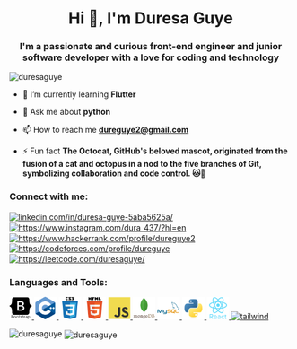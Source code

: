 <h1 align="center">Hi 👋, I'm Duresa Guye</h1>
<h3 align="center">I'm a passionate and curious front-end engineer and junior software developer with a love for coding and technology</h3>

<p align="left"> <img src="https://komarev.com/ghpvc/?username=duresaguye&label=Profile%20views&color=0e75b6&style=flat" alt="duresaguye" /> </p>

- 🌱 I’m currently learning **Flutter**

- 💬 Ask me about **python**

- 📫 How to reach me **dureguye2@gmail.com**

- ⚡ Fun fact **The Octocat, GitHub's beloved mascot, originated from the fusion of a cat and octopus in a nod to the five branches of Git, symbolizing collaboration and code control. 🐱🐙**

<h3 align="left">Connect with me:</h3>
<p align="left">
<a href="https://linkedin.com/in/linkedin.com/in/duresa-guye-5aba5625a/" target="blank"><img align="center" src="https://raw.githubusercontent.com/rahuldkjain/github-profile-readme-generator/master/src/images/icons/Social/linked-in-alt.svg" alt="linkedin.com/in/duresa-guye-5aba5625a/" height="30" width="40" /></a>
<a href="https://instagram.com/https://www.instagram.com/dura_437/?hl=en" target="blank"><img align="center" src="https://raw.githubusercontent.com/rahuldkjain/github-profile-readme-generator/master/src/images/icons/Social/instagram.svg" alt="https://www.instagram.com/dura_437/?hl=en" height="30" width="40" /></a>
<a href="https://www.hackerrank.com/https://www.hackerrank.com/profile/dureguye2" target="blank"><img align="center" src="https://raw.githubusercontent.com/rahuldkjain/github-profile-readme-generator/master/src/images/icons/Social/hackerrank.svg" alt="https://www.hackerrank.com/profile/dureguye2" height="30" width="40" /></a>
<a href="https://codeforces.com/profile/https://codeforces.com/profile/dureguye" target="blank"><img align="center" src="https://raw.githubusercontent.com/rahuldkjain/github-profile-readme-generator/master/src/images/icons/Social/codeforces.svg" alt="https://codeforces.com/profile/dureguye" height="30" width="40" /></a>
<a href="https://www.leetcode.com/https://leetcode.com/duresaguye/" target="blank"><img align="center" src="https://raw.githubusercontent.com/rahuldkjain/github-profile-readme-generator/master/src/images/icons/Social/leet-code.svg" alt="https://leetcode.com/duresaguye/" height="30" width="40" /></a>
</p>

<h3 align="left">Languages and Tools:</h3>
<p align="left"> <a href="https://getbootstrap.com" target="_blank" rel="noreferrer"> <img src="https://raw.githubusercontent.com/devicons/devicon/master/icons/bootstrap/bootstrap-plain-wordmark.svg" alt="bootstrap" width="40" height="40"/> </a> <a href="https://www.w3schools.com/cpp/" target="_blank" rel="noreferrer"> <img src="https://raw.githubusercontent.com/devicons/devicon/master/icons/cplusplus/cplusplus-original.svg" alt="cplusplus" width="40" height="40"/> </a> <a href="https://www.w3schools.com/css/" target="_blank" rel="noreferrer"> <img src="https://raw.githubusercontent.com/devicons/devicon/master/icons/css3/css3-original-wordmark.svg" alt="css3" width="40" height="40"/> </a> <a href="https://www.w3.org/html/" target="_blank" rel="noreferrer"> <img src="https://raw.githubusercontent.com/devicons/devicon/master/icons/html5/html5-original-wordmark.svg" alt="html5" width="40" height="40"/> </a> <a href="https://developer.mozilla.org/en-US/docs/Web/JavaScript" target="_blank" rel="noreferrer"> <img src="https://raw.githubusercontent.com/devicons/devicon/master/icons/javascript/javascript-original.svg" alt="javascript" width="40" height="40"/> </a> <a href="https://www.mongodb.com/" target="_blank" rel="noreferrer"> <img src="https://raw.githubusercontent.com/devicons/devicon/master/icons/mongodb/mongodb-original-wordmark.svg" alt="mongodb" width="40" height="40"/> </a> <a href="https://www.mysql.com/" target="_blank" rel="noreferrer"> <img src="https://raw.githubusercontent.com/devicons/devicon/master/icons/mysql/mysql-original-wordmark.svg" alt="mysql" width="40" height="40"/> </a> <a href="https://www.python.org" target="_blank" rel="noreferrer"> <img src="https://raw.githubusercontent.com/devicons/devicon/master/icons/python/python-original.svg" alt="python" width="40" height="40"/> </a> <a href="https://reactjs.org/" target="_blank" rel="noreferrer"> <img src="https://raw.githubusercontent.com/devicons/devicon/master/icons/react/react-original-wordmark.svg" alt="react" width="40" height="40"/> </a> <a href="https://tailwindcss.com/" target="_blank" rel="noreferrer"> <img src="https://www.vectorlogo.zone/logos/tailwindcss/tailwindcss-icon.svg" alt="tailwind" width="40" height="40"/> </a> </p>

<p><img align="left" src="https://github-readme-stats.vercel.app/api/top-langs?username=duresaguye&show_icons=true&locale=en&layout=compact" alt="duresaguye" /></p>

<p>&nbsp;<img align="center" src="https://github-readme-stats.vercel.app/api?username=duresaguye&show_icons=true&locale=en" alt="duresaguye" /></p>
